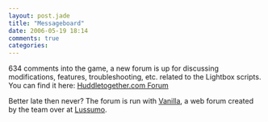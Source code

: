 ```yaml
---
layout: post.jade
title: "Messageboard"
date: 2006-05-19 18:14
comments: true
categories:
---
```

634 comments into the game, a new forum is up for discussing modifications, features, troubleshooting, etc. related to the Lightbox scripts. You can find it here:
[Huddletogether.com Forum](http://www.lokeshdhakar.com/forum/)

Better late then never? The forum is run with <a href="http://getvanilla.com/">Vanilla</a>, a web forum  created by the team over at <a href="http://lussumo.com/">Lussumo</a>.
